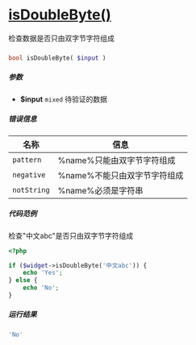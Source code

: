 [isDoubleByte()](http://twinh.github.com/widget/api/isDoubleByte)
=================================================================

检查数据是否只由双字节字符组成

### 
```php
bool isDoubleByte( $input )
```

##### 参数
* **$input** `mixed` 待验证的数据


##### 错误信息
| **名称**              | **信息**                                                       | 
|-----------------------|----------------------------------------------------------------|
| `pattern`             | %name%只能由双字节字符组成                                     |
| `negative`            | %name%不能只由双字节字符组成                                   |
| `notString`           | %name%必须是字符串                                             |


##### 代码范例
检查"中文abc"是否只由双字节字符组成
```php
<?php

if ($widget->isDoubleByte('中文abc')) {
    echo 'Yes';
} else {
    echo 'No';
}
```
##### 运行结果
```php
'No'
```

